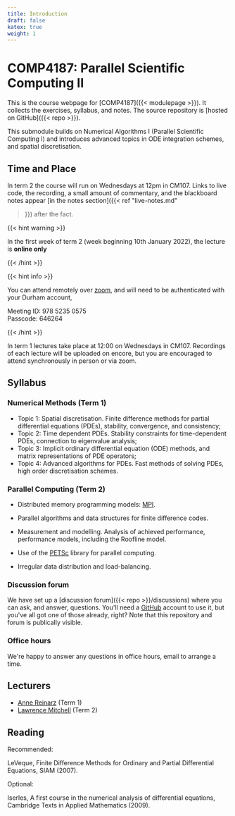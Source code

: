 ```yaml
---
title: Introduction
draft: false
katex: true
weight: 1
---
```


# COMP4187: Parallel Scientific Computing II

This is the course webpage for [COMP4187]({{< modulepage >}}). It
collects the exercises, syllabus, and notes. The source repository is
[hosted on GitHub]({{< repo >}}).

This submodule builds on Numerical Algorithms I (Parallel Scientific
Computing I) and introduces advanced topics in ODE integration
schemes, and spatial discretisation.

## Time and Place

In term 2 the course will run on Wednesdays at 12pm in CM107. Links to
live code, the recording, a small amount of commentary, and the
blackboard notes appear [in the notes section]({{< ref "live-notes.md"
>}}) after the fact.

{{< hint warning >}}

In the first week of term 2 (week beginning 10th January 2022), the lecture
is **online only**

{{< /hint >}}

{{< hint info >}}

You can attend remotely over
[zoom](https://durhamuniversity.zoom.us/j/97852350575?pwd=V0E5VHgxVkVuOFBOVk5POW5JY1Q0QT09),
and will need to be authenticated with your Durham account,

Meeting ID: 978 5235 0575  
Passcode: 646264

{{< /hint >}}

In term 1 lectures take place at 12:00 on Wednesdays in CM107.
Recordings of each lecture will be uploaded on encore, 
but you are encouraged to attend synchronously in person or via zoom.


## Syllabus

### Numerical Methods (Term 1)

- Topic 1: Spatial discretisation. Finite difference methods for partial differential equations (PDEs), stability, convergence, and consistency;
- Topic 2: Time dependent PDEs. Stability constraints for time-dependent PDEs, connection to eigenvalue analysis;
- Topic 3: Implicit ordinary differential equation (ODE) methods, and matrix representations of PDE operators;
- Topic 4: Advanced algorithms for PDEs. Fast methods of solving PDEs, high order discretisation schemes.

### Parallel Computing (Term 2)

- Distributed memory programming models: [MPI](https://www.mpi-forum.org).

- Parallel algorithms and data structures for finite difference codes.

- Measurement and modelling. Analysis of achieved performance,
  performance models, including the Roofline model.
  
- Use of the [PETSc](https://petsc.org) library for parallel computing.

- Irregular data distribution and load-balancing.


### Discussion forum

We have set up a [discussion forum]({{< repo >}}/discussions) where you
can ask, and answer, questions. You'll need a
[GitHub](https://github.com) account to use it, but you've all got one
of those already, right? Note that this repository and forum is
publically visible.

### Office hours
We're happy to answer any questions in office hours, email to arrange a time.

## Lecturers

- [Anne Reinarz](mailto:anne.k.reinarz@durham.ac.uk) (Term 1)
- [Lawrence Mitchell](mailto:lawrence.mitchell@durham.ac.uk) (Term 2)

## Reading

Recommended:

LeVeque, Finite Difference Methods for Ordinary and Partial Differential Equations, SIAM (2007).

Optional:

Iserles, A first course in the numerical analysis of differential equations, Cambridge Texts in Applied Mathematics (2009).
